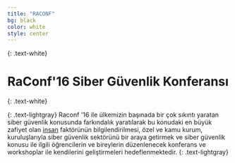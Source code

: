 ```yaml
---
title: "RACONF"
bg: black
color: white
style: center
---
```


{: .text-white}

<span class="fa-stack subtlecircle" style="font-size:100px; background:rgba(255,166,0,0.1)">
  <i class="fa fa-circle fa-stack-2x text-white"></i>
  <i class="fa fa-bicycle fa-stack-1x text-orange"></i>
</span>

# RaConf'16 Siber Güvenlik Konferansı
{: .text-white}


{: .text-lightgray}
Raconf '16 ile ülkemizin başınada bir çok sıkıntı yaratan siber güvenlik konusunda farkındalık yaratılarak bu konudaki en büyük zafiyet olan [insan](#)
faktörünün bilgilendirilmesi, özel ve kamu kurum, kuruluşlarıyla siber güvenlik sektörünü bir araya getirmek ve siber güvenlik konusu ile ilgili 
öğrencilerin ve bireylerin düzenlenecek konferans ve workshoplar ile kendilerini geliştirmeleri hedeflenmektedir.
{: .text-lightgray}
